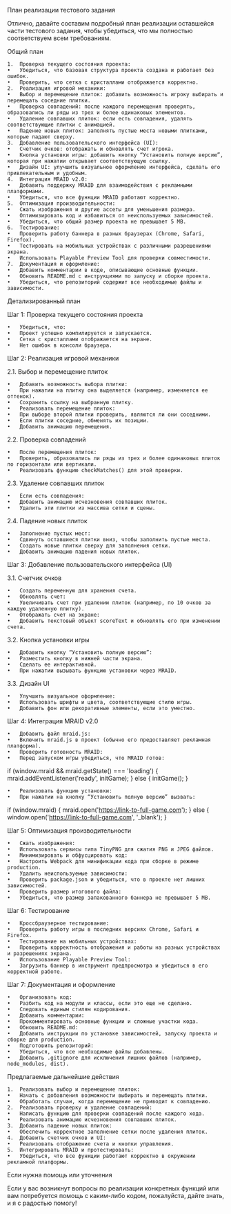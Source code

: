 План реализации тестового задания

Отлично, давайте составим подробный план реализации оставшейся части тестового задания, чтобы убедиться, что мы полностью соответствуем всем требованиям.

Общий план

	1.	Проверка текущего состояния проекта:
	•	Убедиться, что базовая структура проекта создана и работает без ошибок.
	•	Проверить, что сетка с кристаллами отображается корректно.
	2.	Реализация игровой механики:
	•	Выбор и перемещение плиток: добавить возможность игроку выбирать и перемещать соседние плитки.
	•	Проверка совпадений: после каждого перемещения проверять, образовались ли ряды из трех и более одинаковых элементов.
	•	Удаление совпавших плиток: если есть совпадения, удалять соответствующие плитки с анимацией.
	•	Падение новых плиток: заполнять пустые места новыми плитками, которые падают сверху.
	3.	Добавление пользовательского интерфейса (UI):
	•	Счетчик очков: отображать и обновлять счет игрока.
	•	Кнопка установки игры: добавить кнопку “Установить полную версию”, которая при нажатии открывает соответствующую ссылку.
	•	Дизайн UI: улучшить визуальное оформление интерфейса, сделать его привлекательным и удобным.
	4.	Интеграция MRAID v2.0:
	•	Добавить поддержку MRAID для взаимодействия с рекламными платформами.
	•	Убедиться, что все функции MRAID работают корректно.
	5.	Оптимизация производительности:
	•	Сжать изображения и другие ассеты для уменьшения размера.
	•	Оптимизировать код и избавиться от неиспользуемых зависимостей.
	•	Убедиться, что общий размер проекта не превышает 5 MB.
	6.	Тестирование:
	•	Проверить работу баннера в разных браузерах (Chrome, Safari, Firefox).
	•	Тестировать на мобильных устройствах с различными разрешениями экрана.
	•	Использовать Playable Preview Tool для проверки совместимости.
	7.	Документация и оформление:
	•	Добавить комментарии в коде, описывающие основные функции.
	•	Обновить README.md с инструкциями по запуску и сборке проекта.
	•	Убедиться, что репозиторий содержит все необходимые файлы и зависимости.

Детализированный план

Шаг 1: Проверка текущего состояния проекта

	•	Убедиться, что:
	•	Проект успешно компилируется и запускается.
	•	Сетка с кристаллами отображается на экране.
	•	Нет ошибок в консоли браузера.

Шаг 2: Реализация игровой механики

2.1. Выбор и перемещение плиток

	•	Добавить возможность выбора плитки:
	•	При нажатии на плитку она выделяется (например, изменяется ее оттенок).
	•	Сохранить ссылку на выбранную плитку.
	•	Реализовать перемещение плиток:
	•	При выборе второй плитки проверить, являются ли они соседними.
	•	Если плитки соседние, обменять их позиции.
	•	Добавить анимацию перемещения.

2.2. Проверка совпадений

	•	После перемещения плиток:
	•	Проверить, образовались ли ряды из трех и более одинаковых плиток по горизонтали или вертикали.
	•	Реализовать функцию checkMatches() для этой проверки.

2.3. Удаление совпавших плиток

	•	Если есть совпадения:
	•	Добавить анимацию исчезновения совпавших плиток.
	•	Удалить эти плитки из массива сетки и сцены.

2.4. Падение новых плиток

	•	Заполнение пустых мест:
	•	Сдвинуть оставшиеся плитки вниз, чтобы заполнить пустые места.
	•	Создать новые плитки сверху для заполнения сетки.
	•	Добавить анимацию падения новых плиток.

Шаг 3: Добавление пользовательского интерфейса (UI)

3.1. Счетчик очков

	•	Создать переменную для хранения счета.
	•	Обновлять счет:
	•	Увеличивать счет при удалении плиток (например, по 10 очков за каждую удаленную плитку).
	•	Отображать счет на экране:
	•	Добавить текстовый объект scoreText и обновлять его при изменении счета.

3.2. Кнопка установки игры

	•	Добавить кнопку “Установить полную версию”:
	•	Разместить кнопку в нижней части экрана.
	•	Сделать ее интерактивной.
	•	При нажатии вызывать функцию установки через MRAID.

3.3. Дизайн UI

	•	Улучшить визуальное оформление:
	•	Использовать шрифты и цвета, соответствующие стилю игры.
	•	Добавить фон или декоративные элементы, если это уместно.

Шаг 4: Интеграция MRAID v2.0

	•	Добавить файл mraid.js:
	•	Включить mraid.js в проект (обычно его предоставляет рекламная платформа).
	•	Проверить готовность MRAID:
	•	Перед запуском игры убедиться, что MRAID готов:

if (window.mraid && mraid.getState() === 'loading') {
mraid.addEventListener('ready', initGame);
} else {
initGame();
}


	•	Реализовать функцию установки:
	•	При нажатии на кнопку “Установить полную версию” вызвать:

if (window.mraid) {
mraid.open('https://link-to-full-game.com');
} else {
window.open('https://link-to-full-game.com', '_blank');
}



Шаг 5: Оптимизация производительности

	•	Сжать изображения:
	•	Использовать сервисы типа TinyPNG для сжатия PNG и JPEG файлов.
	•	Минимизировать и обфусцировать код:
	•	Настроить Webpack для минификации кода при сборке в режиме production.
	•	Удалить неиспользуемые зависимости:
	•	Проверить package.json и убедиться, что в проекте нет лишних зависимостей.
	•	Проверить размер итогового файла:
	•	Убедиться, что размер запакованного баннера не превышает 5 MB.

Шаг 6: Тестирование

	•	Кроссбраузерное тестирование:
	•	Проверить работу игры в последних версиях Chrome, Safari и Firefox.
	•	Тестирование на мобильных устройствах:
	•	Проверить корректность отображения и работы на разных устройствах и разрешениях экрана.
	•	Использование Playable Preview Tool:
	•	Загрузить баннер в инструмент предпросмотра и убедиться в его корректной работе.

Шаг 7: Документация и оформление

	•	Организовать код:
	•	Разбить код на модули и классы, если это еще не сделано.
	•	Следовать единым стилям кодирования.
	•	Добавить комментарии:
	•	Прокомментировать основные функции и сложные участки кода.
	•	Обновить README.md:
	•	Добавить инструкции по установке зависимостей, запуску проекта и сборке для production.
	•	Подготовить репозиторий:
	•	Убедиться, что все необходимые файлы добавлены.
	•	Добавить .gitignore для исключения лишних файлов (например, node_modules, dist).

Предлагаемые дальнейшие действия

	1.	Реализовать выбор и перемещение плиток:
	•	Начать с добавления возможности выбирать и перемещать плитки.
	•	Обработать случаи, когда перемещение не приводит к совпадению.
	2.	Реализовать проверку и удаление совпадений:
	•	Написать функцию для проверки совпадений после каждого хода.
	•	Реализовать анимацию исчезновения совпавших плиток.
	3.	Добавить падение новых плиток:
	•	Обеспечить корректное заполнение сетки после удаления плиток.
	4.	Добавить счетчик очков и UI:
	•	Реализовать отображение счета и кнопки управления.
	5.	Интегрировать MRAID и протестировать:
	•	Убедиться, что все функции работают корректно в окружении рекламной платформы.

Если нужна помощь или уточнения

Если у вас возникнут вопросы по реализации конкретных функций или вам потребуется помощь с каким-либо кодом, пожалуйста, дайте знать, и я с радостью помогу!